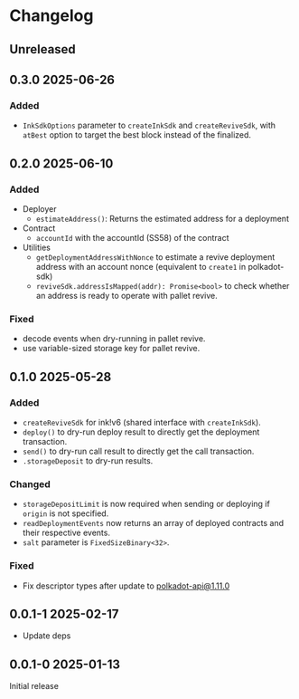 # Changelog

## Unreleased

## 0.3.0 2025-06-26

### Added

- `InkSdkOptions` parameter to `createInkSdk` and `createReviveSdk`, with `atBest` option to target the best block instead of the finalized.

## 0.2.0 2025-06-10

### Added

- Deployer
  - `estimateAddress()`: Returns the estimated address for a deployment
- Contract
  - `accountId` with the accountId (SS58) of the contract
- Utilities
  - `getDeploymentAddressWithNonce` to estimate a revive deployment address with an account nonce (equivalent to `create1` in polkadot-sdk)
  - `reviveSdk.addressIsMapped(addr): Promise<bool>` to check whether an address is ready to operate with pallet revive.

### Fixed

- decode events when dry-running in pallet revive.
- use variable-sized storage key for pallet revive.

## 0.1.0 2025-05-28

### Added

- `createReviveSdk` for ink!v6 (shared interface with `createInkSdk`).
- `deploy()` to dry-run deploy result to directly get the deployment transaction.
- `send()` to dry-run call result to directly get the call transaction.
- `.storageDeposit` to dry-run results.

### Changed

- `storageDepositLimit` is now required when sending or deploying if `origin` is not specified.
- `readDeploymentEvents` now returns an array of deployed contracts and their respective events.
- `salt` parameter is `FixedSizeBinary<32>`.

### Fixed

- Fix descriptor types after update to polkadot-api@1.11.0

## 0.0.1-1 2025-02-17

- Update deps

## 0.0.1-0 2025-01-13

Initial release
